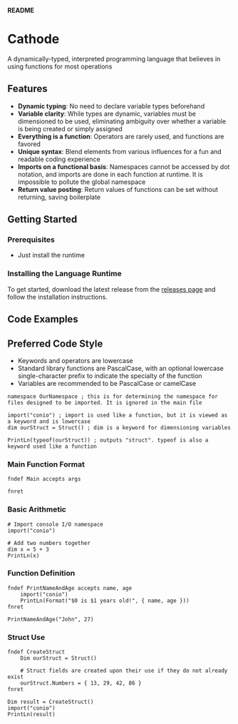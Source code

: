 **README**

# Cathode

A dynamically-typed, interpreted programming language that believes in using functions for most operations

## Features

*   **Dynamic typing**: No need to declare variable types beforehand
*	**Variable clarity**: While types are dynamic, variables must be dimensioned to be used, eliminating ambiguity over whether a variable is being created or simply assigned
*   **Everything is a function**: Operators are rarely used, and functions are favored
*   **Unique syntax**: Blend elements from various influences for a fun and readable coding experience
*	**Imports on a functional basis**: Namespaces cannot be accessed by dot notation, and imports are done in each function at runtime. It is impossible to pollute the global namespace
*	**Return value posting**: Return values of functions can be set without returning, saving boilerplate

## Getting Started

### Prerequisites

*   Just install the runtime

### Installing the Language Runtime

To get started, download the latest release from the [releases page](https://github.com/[rocky-horror]/cathode/releases) and follow the installation instructions.

## Code Examples

## Preferred Code Style

*	Keywords and operators are lowercase
*	Standard library functions are PascalCase, with an optional lowercase single-character prefix to indicate the specialty of the function
*	Variables are recommended to be PascalCase or camelCase

```
namespace OurNamespace ; this is for determining the namespace for files designed to be imported. It is ignored in the main file

import("conio") ; import is used like a function, but it is viewed as a keyword and is lowercase
dim ourStruct = Struct() ; dim is a keyword for dimensioning variables

PrintLn(typeof(ourStruct)) ; outputs "struct". typeof is also a keyword used like a function

```

### Main Function Format

```
fndef Main accepts args
	
fnret
```

### Basic Arithmetic

```
# Import console I/O namespace
import("conio")

# Add two numbers together
dim x = 5 + 3
PrintLn(x)
```

### Function Definition

```
fndef PrintNameAndAge accepts name, age
	import("conio")
	PrintLn(Format("$0 is $1 years old!", { name, age }))
fnret

PrintNameAndAge("John", 27)
```

### Struct Use 

```
fndef CreateStruct
	Dim ourStruct = Struct()
	
	# Struct fields are created upon their use if they do not already exist
	ourStruct.Numbers = { 13, 29, 42, 86 }
fnret

Dim result = CreateStruct()
import("conio")
PrintLn(result)
```